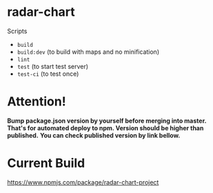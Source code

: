# radar-chart

Scripts
  - `build`
  - `build:dev` (to build with maps and no minification)
  - `lint`
  - `test` (to start test server)
  - `test-ci` (to test once)

# Attention!
**Bump package.json version by yourself before merging into master.**
**That's for automated deploy to npm. Version should be higher than published.**
**You can check published version by link bellow.**

# Current Build
https://www.npmjs.com/package/radar-chart-project
